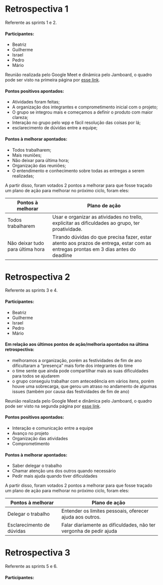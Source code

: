 
# **Retrospectiva 1**

Referente as sprints 1 e 2.

#### Participantes:

* Beatriz
* Guilherme
* Israel
* Pedro
* Mário

Reunião realizada pelo Google Meet e dinâmica pelo Jamboard, o quadro pode ser visto na primeira página por [esse link](https://jamboard.google.com/d/1A53gPWhp4-ROlKXHsKvZmd6k-T2ZugMpcFfNsaUzhd8/edit?usp=sharing).

#### Pontos positivos apontados:

* Atividades foram feitas;
* A organização dos integrantes e comprometimento inicial com o projeto;
* O grupo se integrou mais e começamos a definir o produto com maior clareza;
* Interação no grupo pelo wpp e fácil resolução das coisas por lá;
* esclarecimento de dúvidas entre a equipe;

#### Pontos à melhorar apontados:

* Todos trabalharem;
* Mais reuniões;
* Não deixar para última hora;
* Organização das reuniões;
* O entendimento e conhecimento sobre todas as entregas a serem realizadas;

A partir disso, foram votados 2 pontos a melhorar para que fosse traçado um plano de ação para melhorar no próximo ciclo, foram eles:

| Pontos à melhorar                | Plano de ação                                                                                                                       |
|----------------------------------|-------------------------------------------------------------------------------------------------------------------------------------|
| Todos trabalharem                | Usar e organizar as atividades no trello, explicitar as dificuldades ao grupo, ter proatividade.                                    |
| Não deixar tudo para última hora | Tirando dúvidas do que precisa fazer, estar atento aos prazos de entrega, estar com as entregas prontas em 3 dias antes do deadline |

# **Retrospectiva 2**

Referente as sprints 3 e 4.

#### Participantes:

* Beatriz
* Guilherme
* Israel
* Pedro
* Mário

#### Em relação aos últimos pontos de ação/melhoria apontados na última retrospectiva:

* melhoramos a organização, porém as festividades de fim de ano dificultaram a “presença” mais forte dos integrantes do time
* o time sente que ainda pode compartilhar mais as suas dificuldades para todos se ajudarem
* o grupo conseguiu trabalhar com antecedência em vários itens, porém houve uma sobrecarga, que gerou um atraso no andamento de algumas issues (também por causa das festividades de fim de ano)

Reunião realizada pelo Google Meet e dinâmica pelo Jamboard, o quadro pode ser visto na segunda página por [esse link](https://jamboard.google.com/d/1A53gPWhp4-ROlKXHsKvZmd6k-T2ZugMpcFfNsaUzhd8/edit?usp=sharing).

#### Pontos positivos apontados:

* Interação e comunicação entre a equipe
* Avanço no projeto
* Organização das atividades
* Comprometimento

#### Pontos à melhorar apontados:

* Saber delegar o trabalho
* Chamar atenção uns dos outros quando necessário
* Pedir mais ajuda quando tiver dificuldades

A partir disso, foram votados 2 pontos a melhorar para que fosse traçado um plano de ação para melhorar no próximo ciclo, foram eles:

| Pontos à melhorar         | Plano de ação                                                      |
|---------------------------|--------------------------------------------------------------------|
| Delegar o trabalho        | Entender os limites pessoais, oferecer ajuda aos outros.           |
| Esclarecimento de dúvidas | Falar diariamente as dificuldades, não ter vergonha de pedir ajuda |

# **Retrospectiva 3**

Referente as sprints 5 e 6.

#### Participantes:
